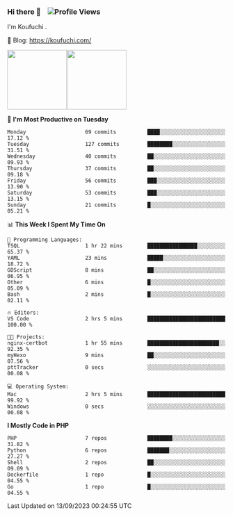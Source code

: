 ### Hi there 👋 &nbsp;&nbsp; ![Profile Views](http://img.shields.io/badge/Profile%20Views-122-blue)

I'm Koufuchi . 

📔 Blog: <https://koufuchi.com/>

<img align="" height="137px" src="https://github-readme-stats-seven-nu-30.vercel.app/api?username=Koufuchi&hide=issues,contribs&show_icons=true&line_height=21&theme=radical&locale=en" /><img align="" height="137px" src="https://github-readme-stats-seven-nu-30.vercel.app/api/top-langs/?username=Koufuchi&layout=compact&hide=blade,html,css,pug,scss&theme=radical&locale=en" />

<!--START_SECTION:waka-->
📅 **I'm Most Productive on Tuesday** 

```text
Monday                   69 commits          ████░░░░░░░░░░░░░░░░░░░░░   17.12 % 
Tuesday                  127 commits         ████████░░░░░░░░░░░░░░░░░   31.51 % 
Wednesday                40 commits          ██░░░░░░░░░░░░░░░░░░░░░░░   09.93 % 
Thursday                 37 commits          ██░░░░░░░░░░░░░░░░░░░░░░░   09.18 % 
Friday                   56 commits          ███░░░░░░░░░░░░░░░░░░░░░░   13.90 % 
Saturday                 53 commits          ███░░░░░░░░░░░░░░░░░░░░░░   13.15 % 
Sunday                   21 commits          █░░░░░░░░░░░░░░░░░░░░░░░░   05.21 % 
```


📊 **This Week I Spent My Time On** 

```text
💬 Programming Languages: 
TSQL                     1 hr 22 mins        ████████████████░░░░░░░░░   65.37 % 
YAML                     23 mins             █████░░░░░░░░░░░░░░░░░░░░   18.72 % 
GDScript                 8 mins              ██░░░░░░░░░░░░░░░░░░░░░░░   06.95 % 
Other                    6 mins              █░░░░░░░░░░░░░░░░░░░░░░░░   05.09 % 
Bash                     2 mins              █░░░░░░░░░░░░░░░░░░░░░░░░   02.11 % 

🔥 Editors: 
VS Code                  2 hrs 5 mins        █████████████████████████   100.00 % 

🐱‍💻 Projects: 
nginx-certbot            1 hr 55 mins        ███████████████████████░░   92.35 % 
myHexo                   9 mins              ██░░░░░░░░░░░░░░░░░░░░░░░   07.56 % 
pttTracker               0 secs              ░░░░░░░░░░░░░░░░░░░░░░░░░   00.08 % 

💻 Operating System: 
Mac                      2 hrs 5 mins        █████████████████████████   99.92 % 
Windows                  0 secs              ░░░░░░░░░░░░░░░░░░░░░░░░░   00.08 % 
```

**I Mostly Code in PHP** 

```text
PHP                      7 repos             ████████░░░░░░░░░░░░░░░░░   31.82 % 
Python                   6 repos             ███████░░░░░░░░░░░░░░░░░░   27.27 % 
Shell                    2 repos             ██░░░░░░░░░░░░░░░░░░░░░░░   09.09 % 
Dockerfile               1 repo              █░░░░░░░░░░░░░░░░░░░░░░░░   04.55 % 
Go                       1 repo              █░░░░░░░░░░░░░░░░░░░░░░░░   04.55 % 
```




 Last Updated on 13/09/2023 00:24:55 UTC
<!--END_SECTION:waka-->


